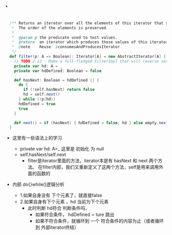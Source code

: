 # `

```scala
  /** Returns an iterator over all the elements of this iterator that satisfy the predicate `p`.
   *  The order of the elements is preserved.
   *
   *  @param p the predicate used to test values.
   *  @return  an iterator which produces those values of this iterator which satisfy the predicate `p`.
   *  @note    Reuse: $consumesAndProducesIterator
   */
  def filter(p: A => Boolean): Iterator[A] = new AbstractIterator[A] {
    // TODO 2.12 - Make a full-fledged FilterImpl that will reverse sense of p
    private var hd: A = _
    private var hdDefined: Boolean = false

    def hasNext: Boolean = hdDefined || {
      do {
        if (!self.hasNext) return false
        hd = self.next()
      } while (!p(hd))
      hdDefined = true
      true
    }

    def next() = if (hasNext) { hdDefined = false; hd } else empty.next()
  }
```

- 这里有一些语法上的学习
  - private var hd: A=_   这里是 初始化 为 null
  - self.hasNext/self.next
    - filter是iterator里面的方法，iterator本是有 hasNext 和 next 两个方法。 在filter内部，我们又重新定义了这两个方法，self是用来调用外面的函数的

- 内部 do{}while()逻辑分析
  - 1.如果自身没有 下个元素了，就直接false
  - 2.如果自身有下个元素 ，hd 当前为下个元素
    - 此时判断 hd符合 判断条件吗，
      - 如果符合条件， hdDefined = ture 跳出
      - 如果不符合条件，就循环到 一个 符合条件的内容为止（或者循环到 外部iterator终结）